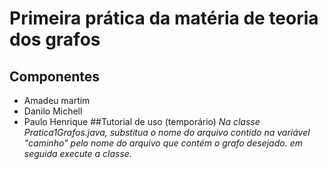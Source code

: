 # Primeira prática da matéria de teoria dos grafos
## Componentes
* Amadeu martim
* Danilo Michell
* Paulo Henrique
##Tutorial de uso (temporário)
_Na classe Pratica1Grafos.java, substitua o nome do arquivo contido na variável "caminho" pelo nome do arquivo que contém o grafo desejado. em seguida execute a classe._
